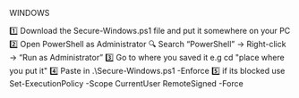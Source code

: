WINDOWS


1️⃣ Download the Secure-Windows.ps1 file and put it somewhere on your PC
2️⃣ Open PowerShell as Administrator 🔍 Search “PowerShell” → Right-click → “Run as Administrator” 
3️⃣ Go to where you saved it e.g cd "place where you put it" 
4️⃣ Paste in .\Secure-Windows.ps1 -Enforce 
5️⃣ if its blocked use Set-ExecutionPolicy -Scope CurrentUser RemoteSigned -Force
